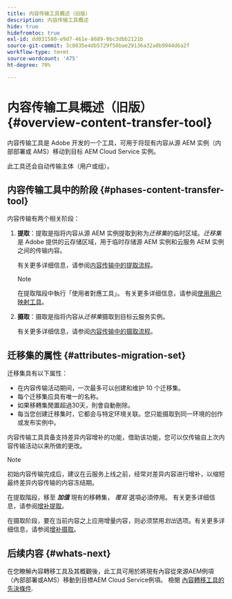 ```yaml
---
title: 内容传输工具概述（旧版）
description: 内容传输工具概述
hide: true
hidefromtoc: true
exl-id: dd031580-e9d7-461e-8689-9bc3dbb2121b
source-git-commit: 3c8035e4db5729f58bae29136a32a0b9944d6a2f
workflow-type: tm+mt
source-wordcount: '475'
ht-degree: 70%

---
```


# 内容传输工具概述（旧版） {#overview-content-transfer-tool}

内容传输工具是 Adobe 开发的一个工具，可用于将现有内容从源 AEM 实例（内部部署或 AMS）移动到目标 AEM Cloud Service 实例。

此工具还会自动传输主体（用户或组）。

## 内容传输工具中的阶段 {#phases-content-transfer-tool}

内容传输有两个相关阶段：

1. **提取**：提取是指将内容从源 AEM 实例提取到称为&#x200B;*迁移集*&#x200B;的临时区域。*迁移集*&#x200B;是 Adobe 提供的云存储区域，用于临时存储源 AEM 实例和云服务 AEM 实例之间的传输内容。

   有关更多详细信息，请参阅[内容传输中的提取流程](https://experienceleague.adobe.com/docs/experience-manager-cloud-service/content/migration-journey/cloud-migration/content-transfer-tool/extracting-content.html)。

   >[!NOTE]
   >在提取階段中執行「使用者對應工具」。 有关更多详细信息，请参阅[使用用户映射工具](https://experienceleague.adobe.com/docs/experience-manager-cloud-service/content/migration-journey/cloud-migration/content-transfer-tool/legacy-user-mapping-tool/using-user-mapping-tool-legacy.html?lang=en)。

1. **摄取**：摄取是指将内容从&#x200B;*迁移集*&#x200B;摄取到目标云服务实例。

   有关更多详细信息，请参阅[内容传输中的摄取流程](https://experienceleague.adobe.com/docs/experience-manager-cloud-service/content/migration-journey/cloud-migration/content-transfer-tool/ingesting-content.html)。

## 迁移集的属性 {#attributes-migration-set}

迁移集具有以下属性：

* 在内容传输活动期间，一次最多可以创建和维护 10 个迁移集。
* 每个迁移集应具有唯一的名称。
* 如果移轉集閒置超過30天，則會自動刪除。
* 每当您创建迁移集时，它都会与特定环境关联。您只能摄取到同一环境的创作或发布实例中。


内容传输工具具备支持差异内容增补的功能，借助该功能，您可以仅传输自上次内容传输活动以来所做的更改。

>[!NOTE]
>初始内容传输完成后，建议在云服务上线之前，经常对差异内容进行增补，以缩短最终差异内容传输的内容冻结期。

在提取階段，移至 ***加值*** 現有的移轉集， *覆寫* 選項必須停用。 有关更多详细信息，请参阅[增补提取](https://experienceleague.adobe.com/docs/experience-manager-cloud-service/content/migration-journey/cloud-migration/content-transfer-tool/extracting-content.html?lang=en#top-up-extraction-process)。

在摄取阶段，要在当前内容之上应用增量内容，则必须禁用&#x200B;*划出*&#x200B;选项。有关更多详细信息，请参阅[增补摄取](https://experienceleague.adobe.com/docs/experience-manager-cloud-service/content/migration-journey/cloud-migration/content-transfer-tool/ingesting-content.html?lang=en#top-up-ingestion-process)。

## 后续内容 {#whats-next}

在您瞭解內容轉移工具及其概觀後，此工具可用於將現有內容從來源AEM例項（內部部署或AMS）移動到目標AEM Cloud Service例項。 檢閱 [內容轉移工具的先決條件](https://experienceleague.adobe.com/docs/experience-manager-cloud-service/content/migration-journey/cloud-migration/content-transfer-tool/prerequisites-content-transfer-tool.html?lang=en).
